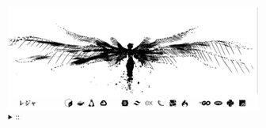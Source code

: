 <img src="./banner.png">
<details><summary> :: </summary>
<!--START_SECTION:waka-->

```
From: 09 August 2024 - To: 19 May 2025

Total Time: 1,369 hrs 16 mins

Python                     376 hrs 6 mins  //////-------------------   25.47 %
PHP                        255 hrs         ////---------------------   17.27 %
Markdown                   211 hrs 52 mins ////---------------------   14.35 %
Other                      107 hrs 40 mins //-----------------------   07.29 %
```

<!--END_SECTION:waka-->
</details>

